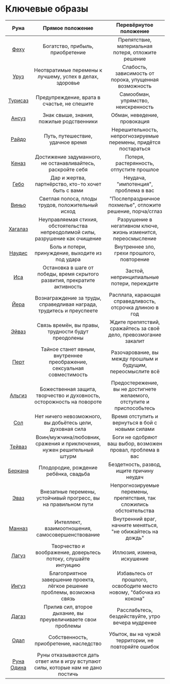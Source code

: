 # Ключевые образы

|Руна|Прямое положение|Перевёрнутое положение|
|:-:|:-:|:-:|
|[Феху](fehu.md)|Богатство, прибыль, приобретение|Препятствие, материальная потеря, отложите решение|
|[Уруз](uruz.md)|Неотвратимые перемены к лучшему, успех в делах, здоровье|Слабость, зависимость от порока, упущенная возможность|
|[Турисаз](turisaz.md)|Предупреждение, врата в счастье, не спешите|Самообман, упрямство, неискренность|
|[Ансуз](ansuz.md)|Знак свыше, знания, пожилые родственники|Обман, неведение, провокация|
|[Райдо](raido.md)|Путь, путешествие, удачное время|Нерешительность, непрогнозируемые перемены, придётся постараться|
|[Кеназ](kenaz.md)|Достижение задуманного, не останавливайтесь, раскройте себя|Потеря, растерянность, отпустите прошлое|
|[Гебо](gebo.md)|Дар и жертва, партнёрство, кто-то хочет быть с вами|Неудача, "импотенция", проблема в вас|
|[Виньо](winjo.md)|Светлая полоса, плоды трудов, положительный исход|"Послепраздничное похмелье", отложите решение, порча/сглаз|
|[Хагалаз](hagalaz.md)|Неуправляемая стихия, обстоятельства непреодолимой силы, разрушение как очищение|Разрушение в негативном ключе, жизнь изменится, переосмысление
|[Наудис](nautiz.md)|Боль и потери, принуждение, выходите из под удара|Внутреннее зло, грехи прошлого, повторение|
|[Иса](isa.md)|Остановка в шаге от победы, время скрытого развития, прекратите активность|Застой, непринципиальные потери, переждите|
|[Йера](jera.md)|Вознаграждение за труды, справедливая награда, трудитесь и преуспеете|Расплата, карающая справедливость, отсрочка длиною в год|
|[Эйваз](ihwaz.md)|Связь времён, вы правы, трудности будут преодолены|Ждите препятствий, сражайтесь за своё дело, превозмогание закалит|
|[Перт](pert.md)|Тайное станет явным, внутреннее преображение, сексуальная совместимость|Разочарование, вы между прошлым и будущим, переосмыслите всё|
|[Альгиз](algiz.md)|Божественная защита, творчество и духовность, осторожность на повороте|Предостережение, вы не достигнете желаемого, отступите и приспособьтесь|
|[Сол](sol.md)|Нет ничего невозможного, вы добьётесь цели, духовная сила|Время отступить и вернуться в бой с новыми силами|
|[Тейваз](teivaz.md)|Воин/мужчина/любовник, сражения и приключения, нужен решительный штурм|Боги не одобряют ваш выбор, возможен провал, проблема в вас|
|[Беркана](berkana.md)|Плодородие, рождение ребёнка, свадьба|Бездетность, развод, ищите причину неудач|
|[Эваз](evaz.md)|Внезапные перемены, устойчивый прогресс, вы на правильном пути|Непрогнозируемые перемены, препятствия, так сложились обстоятельства|
|[Манназ](mannaz.md)|Интеллект, взаимоотношения, самосовершенствование|Внутренний враг, начните меняться, "не обижайтесь на дождь"|
|[Лагуз](laguz.md)|Творчество и воображение, доверьтесь потоку, слушайте интуицию|Иллюзия, измена, искушение|
|[Ингуз](inguz.md)|Благоприятное завершение проекта, лёгкое решение проблемы, возможна связь|Избавьтесь от прошлого, освободите место новому, "бабочка из кокона"|
|[Дагаз](dagaz.md)|Прилив сил, второе дыхание, вы преувеличиваете свои проблемы|Расслабьтесь, бездействуйте, утро вечера мудренее|
|[Одал](odal.md)|Собственность, приобретение, наследство|Убыток, вы на чужой территории, не повторяйте ошибок|
|[Руна Одина](runa_odina.md)|Руны отказываются дать ответ или в игру вступают силы, которые нам не дано постичь|